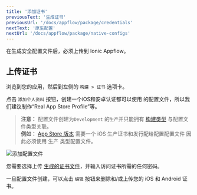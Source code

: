 ```yaml
---
title: '添加证书'
previousText: '生成证书'
previousUrl: '/docs/appflow/package/credentials'
nextText: '原生配置'
nextUrl: '/docs/appflow/package/native-configs'
---
```


在生成安全配置文件后，必须上传到 Ionic Appflow。

## 上传证书

浏览到您的应用，然后到左侧的 `构建 > 证书` 选项卡。

点击 `添加个人资料` 按钮，创建一个iOS和安卓认证都可以使用 的配置文件，所以我们建议制作“Real App Store Profile”等。

<blockquote>
  
<b>注意：</b> 配置文件创建为`Development` 的`生产`并只能拥有
<a href="/docs/appflow/package/build-types">构建类型</a> 与配置文件类型关联。 <br />
<b>例如：</b> <a href="/docs/appflow/package/build-types#app-store">App Store 版本</a> 需要一个 iOS 生产证书和发行配给配置配置文件 因此必须使用 </b>生产</b> 类型配置文件。
</blockquote>

![添加配置文件](/docs/assets/img/appflow/ss-add-profile.png)

您需要选择上传 [生成的证书文件](/docs/appflow/package/credentials)，并输入访问证书所需的任何密码。

一旦配置文件创建，可以点击 `编辑` 按钮来删除和/或上传您的 iOS 和 Android 证书。